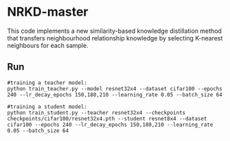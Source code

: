 # NRKD-master
This code implements a new similarity-based knowledge distillation method that transfers neighbourhood relationship knowledge by selecting K-nearest neighbours for each sample.

## Run

 ```
 #training a teacher model:
 python train_teacher.py --model resnet32x4 --dataset cifar100 --epochs 240 --lr_decay_epochs 150,180,210 --learning_rate 0.05 --batch_size 64
 
 ```


 ```
 #training a student model:
 python train_student.py --teacher resnet32x4 --checkpoints checkpoints/cifar100/resnet32x4.pth --student resnet8x4 --dataset cifar100 --epochs 240 --lr_decay_epochs 150,180,210 --learning_rate 0.05 --batch_size 64

```

